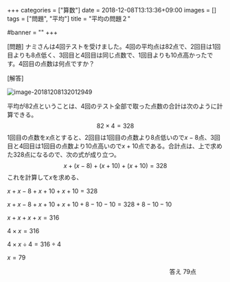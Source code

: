 +++
categories = ["算数"]
date = 2018-12-08T13:13:36+09:00
images = []
tags = ["問題", "平均"]
title = "平均の問題２"

#banner = ""
+++

[問題] ナミさんは4回テストを受けました。4回の平均点は82点で、2回目は1回目よりも8点低く、3回目と4回目は同じ点数で、1回目よりも10点高かったです。4回目の点数は何点ですか？

[解答]

<!--more-->

![image-20181208132012949](/images/image-20181208132012949.png)

平均が82点ということは、4回のテスト全部で取った点数の合計は次のように計算できる。
$$
82\times4=328
$$
1回目の点数を$x$点とすると、2回目は1回目の点数より8点低いので$x-8$点、3回目と4回目は1回目の点数より10点高いので$x+10$点である。合計点は、上で求めた328点になるので、次の式が成り立つ。
$$
x+(x-8)+(x+10)+(x+10)=328
$$
これを計算して$x$を求める、

$x + x- 8 + x + 10 + x + 10 = 328$

$x + x- 8 + x + 10 + x + 10 +8-10-10= 328+8-10-10$

$x+x+x+x = 316$

$4\times x = 316$

$4\times x\div 4 = 316\div4​$

$x=79$

　　　　　　　　　　　　　　　　　　　　　　　　　　　答え 79点
